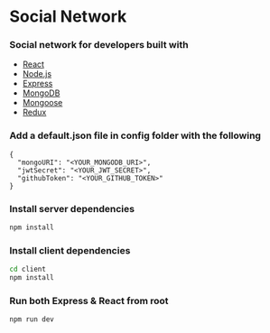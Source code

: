 # Social Network

### Social network for developers built with

- [React](https://reactjs.org/)
- [Node.js](https://nodejs.org/en/)
- [Express](https://expressjs.com/)
- [MongoDB](https://www.mongodb.com/)
- [Mongoose](https://mongoosejs.com/)
- [Redux](https://redux.js.org/)


### Add a default.json file in config folder with the following

```
{
  "mongoURI": "<YOUR_MONGODB_URI>",
  "jwtSecret": "<YOUR_JWT_SECRET>",
  "githubToken": "<YOUR_GITHUB_TOKEN>"
}
```

### Install server dependencies

```bash
npm install
```

### Install client dependencies

```bash
cd client
npm install
```

### Run both Express & React from root

```bash
npm run dev
```


